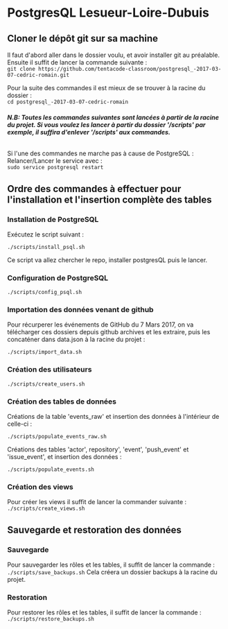 # PostgresQL Lesueur-Loire-Dubuis

## Cloner le dépôt git sur sa machine
Il faut d'abord aller dans le dossier voulu, et avoir installer git au préalable.   
Ensuite il suffit de lancer la commande suivante :    
`git clone https://github.com/tentacode-classroom/postgresql_-2017-03-07-cedric-romain.git`

Pour la suite des commandes il est mieux de se trouver à la racine du dossier :      
`cd postgresql_-2017-03-07-cedric-romain`   

###### ***N.B: Toutes les commandes suivantes sont lancées à partir de la racine du projet. Si vous voulez les lancer à partir du dossier '/scripts' par exemple, il suffira d'enlever '/scripts' aux commandes.***

Si l'une des commandes ne marche pas à cause de PostgreSQL :  
Relancer/Lancer le service avec :  
`sudo service postgresql restart`

## Ordre des commandes à effectuer pour l'installation et l'insertion complète des tables

### Installation de PostgreSQL
Exécutez le script suivant :    

`./scripts/install_psql.sh`    

Ce script va allez chercher le repo, installer postgresQL puis le lancer.

### Configuration de PostgreSQL
`./scripts/config_psql.sh`

### Importation des données venant de github
Pour récurperer les événements de GitHub du 7 Mars 2017, on va télécharger ces dossiers depuis github archives et les extraire, puis les concaténer dans data.json à la racine du projet :   

`./scripts/import_data.sh`

### Création des utilisateurs
`./scripts/create_users.sh`

### Création des tables de données
Créations de la table 'events_raw' et insertion des données à l'intérieur de celle-ci :    

`./scripts/populate_events_raw.sh`

Créations des tables 'actor', repository', 'event', 'push_event' et 'issue_event', et insertion des données :    

`./scripts/populate_events.sh`

### Création des views
Pour créer les views il suffit de lancer la commander suivante :   
`./scripts/create_views.sh`

## Sauvegarde et restoration des données

### Sauvegarde
Pour sauvegarder les rôles et les tables, il suffit de lancer la commande :    
`./scripts/save_backups.sh`
Cela créera un dossier backups à la racine du projet.

### Restoration
Pour restorer les rôles et les tables, il suffit de lancer la commande :    
`./scripts/restore_backups.sh`

